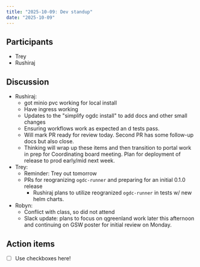 ```yaml
---
title: "2025-10-09: Dev standup"
date: "2025-10-09"
---
```


## Participants

* Trey
* Rushiraj


## Discussion

* Rushiraj:
    * got minio pvc working for local install
    * Have ingress working
    * Updates to the "simplify ogdc install" to add docs and other small changes
    * Ensuring workflows work as expected an d tests pass.
    * Will mark PR ready for review today. Second PR has some follow-up docs but also close.
    * Thinking will wrap up these items and then transition to portal work in prep for Coordinating board meeting. Plan for deployment of release to prod early/mid next week.
* Trey:
    * Reminder: Trey out tomorrow
    * PRs for reogranizing `ogdc-runner` and preparing for an initial 0.1.0 release
        * Rushiraj plans to utilize reogranized `ogdc-runner` in tests w/ new helm charts.
* Robyn:
    * Conflict with class, so did not attend
    * Slack update: plans to focus on qgreenland work later this afternoon and continuing on GSW poster for initial review on Monday.

## Action items

- [ ] Use checkboxes here!
